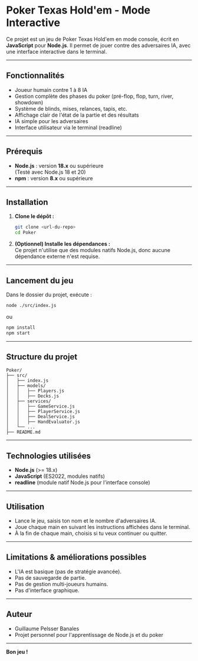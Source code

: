 # Poker Texas Hold'em - Mode Interactive

Ce projet est un jeu de Poker Texas Hold'em en mode console, écrit en **JavaScript** pour **Node.js**. Il permet de jouer contre des adversaires IA, avec une interface interactive dans le terminal.

---

## Fonctionnalités

- Joueur humain contre 1 à 8 IA
- Gestion complète des phases du poker (pré-flop, flop, turn, river, showdown)
- Système de blinds, mises, relances, tapis, etc.
- Affichage clair de l'état de la partie et des résultats
- IA simple pour les adversaires
- Interface utilisateur via le terminal (readline)

---

## Prérequis

- **Node.js** : version **18.x** ou supérieure  
  (Testé avec Node.js 18 et 20)
- **npm** : version **8.x** ou supérieure

---

## Installation

1. **Clone le dépôt :**
   ```bash
   git clone <url-du-repo>
   cd Poker
   ```

2. **(Optionnel) Installe les dépendances :**  
   Ce projet n'utilise que des modules natifs Node.js, donc aucune dépendance externe n'est requise.

---

## Lancement du jeu

Dans le dossier du projet, exécute :

```bash
node ./src/index.js
```

ou

```bash
npm install
npm start
```

---

## Structure du projet

```
Poker/
├── src/
│   ├── index.js               
│   ├── models/
│   │   ├── Players.js
│   │   ├── Decks.js
│   ├── services/
│   │   ├── GameService.js
│   │   ├── PlayerService.js
│   │   ├── DealService.js
│   │   ├── HandEvaluator.js
│   └── ...
├── README.md
```

---

## Technologies utilisées

- **Node.js** (>= 18.x)
- **JavaScript** (ES2022, modules natifs)
- **readline** (module natif Node.js pour l'interface console)

---

## Utilisation

- Lance le jeu, saisis ton nom et le nombre d'adversaires IA.
- Joue chaque main en suivant les instructions affichées dans le terminal.
- À la fin de chaque main, choisis si tu veux continuer ou quitter.

---

## Limitations & améliorations possibles

- L'IA est basique (pas de stratégie avancée).
- Pas de sauvegarde de partie.
- Pas de gestion multi-joueurs humains.
- Pas d'interface graphique.

---

## Auteur

- Guillaume Pelsser Banales
- Projet personnel pour l'apprentissage de Node.js et du poker

---

**Bon jeu !**